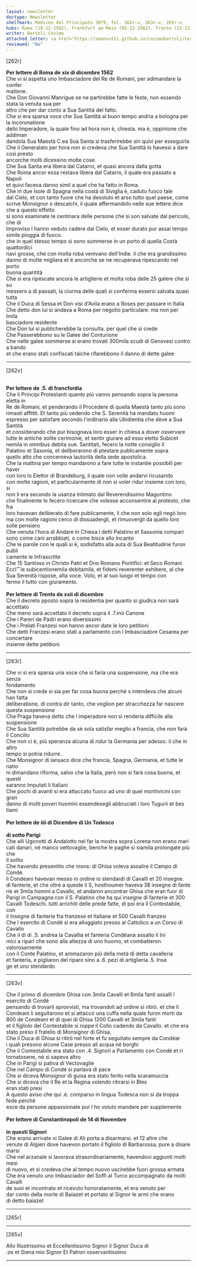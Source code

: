 ```yaml
---
layout: newsletter
doctype: Newsletter
shelfmark: Mediceo del Principato 3079, fol. 262r-v, 263r-v, 265r-v
hubs: Roma (19-12-1562), Frankfurt am Mein (05-12-1562), Trento (22-12-1562), Paris (04-12-1562), Istanbul (14-11-1562)
writer: Bartoli Cosimo
attached_letter: <a href="https://smansutti.github.io/cosimobartoli/texts/3079_027,Carteggio_Universale_025/">3079_027,Carteggio_Universale_025</a>
reviewed: "No"
---
```


[262r]  
  
  
<strong>Per lettere di Roma de xix di dicembre 1562</strong>  
Che vi si aspetta uno Imbasciadore del Re de Romani, per adimandare la confer  
matione.  
Che Don Giovanni Manrigue se ne partirebbe fatte le feste, non essendo stata la venuta sua per  
altro che per dar conto a Sua Santità del fatto.  
Che si era sparsa voce che Sua Santità al buon tempo andria a bologna per la incoronatione  
dello Imperadore, la quale fino ad hora non è, chiesta. ma è, oppinione che addiman  
dandola Sua Maestà C.ea Sua Santa si trasferirebbe sin quivi per esseguirla  
Che il Generalato per hora non si credeva che Sua Santità lo havessi a dare così presto  
ancorche molti dicessino molte cose.  
Che Sua Santa era libera dal Catarro, et quasi ancora dalla gotta  
Che Roma ancor essa restava libera dal Catarro, il quale era passato a Napoli  
et quivi faceva danno simil a quel che ha fatto in Roma.  
Che in due Isole di Spagna nella costà di Siviglia è, caduto fuoco tale  
dal Cielo, et con tanto fuore che ha desoluto et arso tutto quel paese, come  
scrive Monsignor o descalchi, il quale affermandolo nelle sue lettere dice che a questo effetto  
si sono esaminate le centinara delle persone che si son salvate dal pericolo, che di  
Improviso l hanno veduto cadere dal Cielo, et esser durato pur assai tempo  
simile pioggia di fuoco.  
che in quel stesso tempo si sono summerse in un porto di quella Costà quattordici  
navi grosse, che con molta roba venivano dell'Indie. il che era grandissimo  
danno di molte migliara et è ancorche se ne recuperava ripescando nel porto  
buona quantità  
Che si era ripescate ancora le artiglierie et molta roba delle 25 galere che si su  
messero a dì passati, la ciurma delle quali si conferma essersi salvata quasi tutta  
Che il Duca di Sessa et Don visi d'Avila erano a Roses per passare in Italia  
Che detto don lui si andava a Roma per negotio particulare. ma non per Imila  
basciadore residente  
Che Don lui si publicherebbe la consulta. per quel che si crede  
Che Passerebbono su le Galee del Conturione  
Che nelle galee sommerse si erano trovati 300mila scudi di Genovesi contro a bando  
et che erano stati confiscati talche rifarebbono il danno di dette galee  
  
---  

[262v]  
  
  
<br/><strong>Per lettere de .5. di francfordia</strong>  
Che li Principi Protestanti quanto più vanno pensando sopra la persona eletta in  
Re de Romani, et penderando il Procedere di quella Maestà tanto più sono  
rimasti afflitti. Et tanto più vedendo che S. Serenità ha mandato huomi  
espresso per satisfare secondo l'ordinario alla Ubidientia che deve a Sua Santità  
et considerando che pur bisognava loro esser in chiesa a dover osservare  
tutte le antiche solite cerimonie, et sentir giurare ad esso eletto Subicet  
nemila in omnibus debita sue. Santitati, fecero la notte consiglio il  
Palatino et Saxonia, et deliberarono di ptestare publicamente sopra  
quello atto che concerneva lautorità della sede apostolica.  
Che la mattina per tempo mandarono a fare tutte le instantie possibili per haver  
con loro lo Elettor di Brandeburg, il quale non volle andarvi ricusando  
con molte ragioni, et particularmente di non si voler ridur insieme con loro, si  
non li era secondo la usanza intimato dal Reverendissimo Magontino  
che finalmente lo fecero ricercare che volesse acconsentire al protesto, che fra  
loro havevan deliberato di fare publicamente, il che non solo egli negò loro  
ma con molte ragioni cerco di dissuadergli, et rimuovergli da quello loro  
solle pensiero  
Che venuta l'hora di Andare in Chiesa i detti Palatino et Sassonia compari  
sono come cani arrabbiati, o come bisce allo Incanto  
Che le parole con le quali si è, sodisfatto alla auta di Sua Beatitudine furon publi  
camente le Infrascritte  
Che 15 Santisso in Christo Patri et Dno Romano Pontifici: et Seco Romani  
Eccl⁀ie subicentionemila debitamila, et fidemi reverenter exhibere, al che  
Sua Serenità rispose, alta voce. Volo, et al suo luogo et tempo con  
fermo il tutto con giuramento.  
<br/><strong>Per lettere di Trento de xxii di dicembre</strong>  
Che il decreto pposto sopra la residentia per quanto si giudica non sarà accettato  
Che meno sarà accettato il decreto sopra il .7.mo Canone  
Che i Pareri de Padri erano diversissimi  
Che i Prelati Franzesi non hanno ancor date le loro petitioni  
Che detti Franzesi erano stati a parlamento con l Imbasciadore Cesarea per concertare  
insieme dette petitioni  
  
---  

[263r]  
  
  
Che vi si era sparsa una voce che si faria una suspensione, ma che era senza  
fondamento  
Che non si crede si sia per far cosa buona perché s intendeva che alcuni han fatta  
deliberatione, di contra dir tanto, che voglion per stracchezza far nascere questa suspensione  
Che Praga haveva detto che l imperadore non si renderia difficile alla suspensione  
Che Sua Santità potrebbe da sè sola satisfar meglio a francia, che non farà il Concilio  
Che non ci è, più speranza alcuna di ridur la Germania per adesso. il che in altro  
tempo si potria ridurre.  
Che Monsignor di lansaco dice che francia, Spagna, Germania, et tutte le natio  
ni dimandano riforma, salvo che la Italia, però non si farà cosa buona, et questi  
saranno Imputati li Italiani  
Che pochi dì avanti si era attaccato fuoco ad uno di quei montivicini con gran  
danno di molti poveri huomini essendesegli abbruciati i loro Tugurii et bes  
tiami  
<br/><strong>Per lettere de iiii di Dicembre di Un Todesco</strong>  
<br/><strong>di sotto Parigi</strong>  
Che alli Ugonotti di Andalotto nel far la mostra sopra Lorena non erano mari  
cati danari, né manco vettovaglie, benche le paghe si siamila prolongate più che  
il solito  
Che havendo presentito che mons: di Ghisa voleva assalire il Campo di Condé.  
li Condeani havevan messo in ordine io stendardi di Cavalli et 20 insegne.  
di fanterie, et che oltre a queste il S, hosthoumer haveva 38 insegne di fante  
rie et 3mila homini a Cavallo, et andaron ancontrar Ghisa che eran fuor di  
Parigi in Campagna con il S. Palatino che ha qui insegne di fanterie et 300  
Cavalli Todeschi. tutti arrichiti delle prede fatte, di poi era il Contestabile, con  
il Insegne di fanterie fra franzese et Italiane et 500 Cavalli franzesi  
Che l esercito di Condé si era alloggiato presso al Cattolico a un Corso di Cavallo  
Che il dì di .S. andrea la Cavallia et fanteria Condéana assalto li Ini  
mici a ripari che sono alla altezza di uno huomo, et combatteron valorosamente  
con il Conte Palatino, et ammazaron più della metà di detta cavalleria  
et fanteria, e pigliaron del riparo sino a .6. pezi di artiglieria .5. Inse  
ge et uno stendardo  
  
---  

[263v]  
  
  
Che il primo di dicembre Ghisa con 3mila Cavalli et 6mila fanti assalli l esercito di Condé  
pensando di trovarli sprovvisti, ma trovandoli ad ordine si ritirò. et che li  
Condeani li seguitarono et si attaccò una cuffa nella quale furon morti da  
800 de Condeani et di quei di Ghisa 1200 Cavalli et 3mila fanti  
et il figliolo del Contestabile si roppe il Collo cadendo da Cavallo. et che era  
stato preso il fratello di Monsignor di Ghisa,  
Che il Duca di Ghisa si ritirò nel forte et fu seguitato sempre da Condéar  
i quali presono alcune Case presso all acqua né borghi  
Che il Contestabile era stato con .4. Signori a Parlamento con Condé et ri  
tornatosene, né si sapeva altro  
Che in Parigi si pativa di Vectovaglie  
Che nel Campo di Condé si parlava di pace  
Che si diceva Monsignor di guisa era stato ferito nella scaramuccia  
Che si diceva che il Re et la Regina volendo ritirarsi in Bles  
eran stati presi  
A questo aviso che qui .è. comparso in lingua Todesca non si da troppa fede perché  
esce da persone appassionate pur l ho voluto mandare per supplemente  
<br/><strong>Per lettere di Constantinopoli de 14 di Novembre</strong>  
<br/><strong>in questi Signori</strong>  
Che erano arrivate xi Galee di Ali porta a disarmarsi. et 12 altre che  
venute di Algieri dove havevon portato il figliolo di Barbarossa, pure a disare  
marsi  
Che nel arzanale si lavorava strasordinariamente, havendovi aggiunti molti mesi  
di nuovo, et si credeva che al tempo nuovo uscirebbe fuori grossa armata  
Che era venuto uno Imbasciador del Soffi al Turco accompagnato da molti Cavalli  
de suoi et incontrato et ricevuto honoratamente, et era venuto per  
dar conto della morte di Baiazet et portato al Signor le armi che erano  
di detto baiazet  
  
---  

[265r]  
  
  
  
---  

[265v]  
  
  
Allo Illustrissimo et Eccellentissimo Signor il Signor Duca di  
:ze et Siena mio Signor Et Patron osservantissimo  
  
---  

